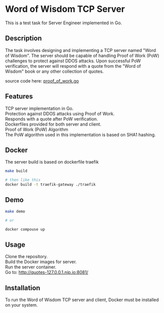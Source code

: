 # Word of Wisdom TCP Server

This is a test task for Server Engineer implemented in Go.

## Description

The task involves designing and implementing a TCP server named "Word of Wisdom". The server should be capable of handling Proof of Work (PoW) challenges to protect against DDOS attacks. Upon successful PoW verification, the server will respond with a quote from the "Word of Wisdom" book or any other collection of quotes.

source code here: [proof_of_work.go](pkg/middlewares/auth/proof_of_work.go)

## Features

TCP server implementation in Go.  
Protection against DDOS attacks using Proof of Work.  
Responds with a quote after PoW verification.  
Dockerfiles provided for both server and client.  
Proof of Work (PoW) Algorithm  
The PoW algorithm used in this implementation is based on SHA1 hashing.  

## Docker

The server build is based on dockerfile traefik

```bash
make build

# then like this
docker build -t traefik-gateway ./traefik
```

## Demo

```bash
make demo

# or

docker compouse up
```

## Usage

Clone the repository.  
Build the Docker images for server.  
Run the server container.  
Go to: http://quotes-127.0.0.1.nip.io:8081/

## Installation

To run the Word of Wisdom TCP server and client, Docker must be installed on your system.
